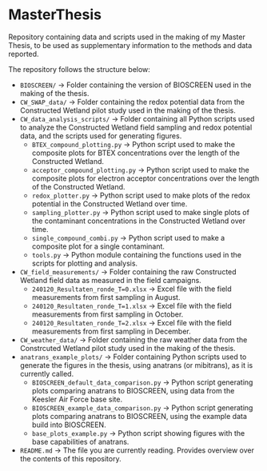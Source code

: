 # MasterThesis
Repository containing data and scripts used in the making of my Master Thesis, to be used as supplementary information to the methods and data reported.

The repository follows the structure below:

- `BIOSCREEN/` -> Folder containing the version of BIOSCREEN used in the making of the thesis.
- `CW_SWAP_data/` -> Folder containing the redox potential data from the Constructed Wetland pilot study used in the making of the thesis.
- `CW_data_analysis_scripts/` -> Folder containing all Python scripts used to analyze the Constructed Wetland field sampling and redox potential data, and the scripts used for generating figures.
  + `BTEX_compound_plotting.py` -> Python script used to make the composite plots for BTEX concentrations over the length of the Constructed Wetland.
  + `acceptor_compound_plotting.py` -> Python script used to make the composite plots for electron acceptor concentrations over the length of the Constructed Wetland.
  + `redox_plotter.py` -> Python script used to make plots of the redox potential in the Constructed Wetland over time.
  + `sampling_plotter.py` -> Python script used to make single plots of the contaminant concentrations in the Constructed Wetland over time.
  + `single_compound_combi.py` -> Python script used to make a composite plot for a single contaminant.
  + `tools.py` -> Python module containing the functions used in the scripts for plotting and analysis.
- `CW_field_measurements/` -> Folder containing the raw Constructed Wetland field data as measured in the field campaigns.
  + `240120_Resultaten_ronde_T=0.xlsx` -> Excel file with the field measurements from first sampling in August.
  + `240120_Resultaten_ronde_T=1.xlsx` -> Excel file with the field measurements from first sampling in October.
  + `240120_Resultaten_ronde_T=2.xlsx` -> Excel file with the field measurements from first sampling in December.
- `CW_weather_data/` -> Folder containing the raw weather data from the Constrcuted Wetland pilot study used in the making of the thesis.
- `anatrans_example_plots/` -> Folder containing Python scripts used to generate the figures in the thesis, using anatrans (or mibitrans), as it is currently called.
  + `BIOSCREEN_default_data_comparison.py` -> Python script generating plots comparing anatrans to BIOSCREEN, using data from the Keesler Air Force base site.
  + `BIOSCREEN_example_data_comparison.py` -> Python script generating plots comparing anatrans to BIOSCREEN, using the example data build into BIOSCREEN.
  + `base_plots_example.py` -> Python script showing figures with the base capabilities of anatrans.
- `README.md` -> The file you are currently reading. Provides overview over the contents of this repository.


